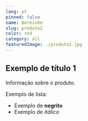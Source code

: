 ```yaml
---
lang: pt
pinned: false
name: Bereiuhe
slug: produto2
color: red
category: all
featuredImage: ./produto1.jpg
---
```


## Exemplo de título 1

Informação sobre o produto.

Exemplo de lista:

- Exemplo de **negrito**
- Exemplo de _itálico_
